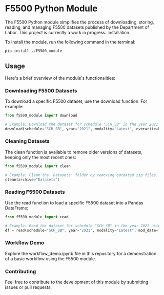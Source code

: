 # F5500 Python Module

The F5500 Python module simplifies the process of downloading, storing, reading, and managing F5500 datasets published by the Department of Labor. This project is currently a work in progress.
Installation

To install the module, run the following command in the terminal:

```python
pip install ./F5500_module
```

## Usage

Here's a brief overview of the module's functionalities:

### Downloading F5500 Datasets

To download a specific F5500 dataset, use the download function. For example:

```python
from f5500_module import download

# Example: Download the dataset for schedule "SCH_SB" in the year 2021 using the "Latest" modality.
download(schedule="SCH_SB", year="2021", modality="Latest", overwrite=False, archive="Datasets")
```

### Cleaning Datasets

The clean function is available to remove older versions of datasets, keeping only the most recent ones:

```python
from f5500_module import clean

# Example: Clean the 'Datasets' folder by removing outdated zip files.
clean(archive="Datasets")
```

### Reading F5500 Datasets

Use the read function to load a specific F5500 dataset into a Pandas DataFrame:

```python
from f5500_module import read

# Example: Read the dataset for schedule "SCH_SB" in the year 2021 using the "Latest" modality.
df = read(schedule="SCH_SB", year="2021", modality="Latest", mod_date="Latest", archive="Datasets")
```

### Workflow Demo

Explore the workflow_demo.ipynb file in this repository for a demonstration of a basic workflow using the F5500 module.

### Contributing

Feel free to contribute to the development of this module by submitting issues or pull requests.
